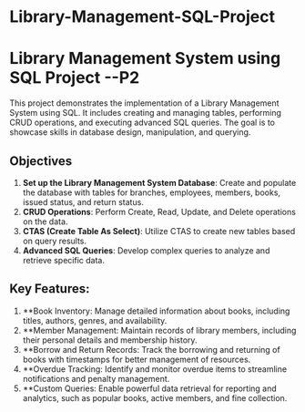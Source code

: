 # Library-Management-SQL-Project

# Library Management System using SQL Project --P2

This project demonstrates the implementation of a Library Management System using SQL. It includes creating and managing tables, performing CRUD operations, and executing advanced SQL queries. The goal is to showcase skills in database design, manipulation, and querying.

## Objectives

1. **Set up the Library Management System Database**: Create and populate the database with tables for branches, employees, members, books, issued status, and return status.
2. **CRUD Operations**: Perform Create, Read, Update, and Delete operations on the data.
3. **CTAS (Create Table As Select)**: Utilize CTAS to create new tables based on query results.
4. **Advanced SQL Queries**: Develop complex queries to analyze and retrieve specific data.

## Key Features:

1. **Book Inventory: Manage detailed information about books, including titles, authors, genres, and availability.
2. **Member Management: Maintain records of library members, including their personal details and membership history.
3. **Borrow and Return Records: Track the borrowing and returning of books with timestamps for better management of resources.
4. **Overdue Tracking: Identify and monitor overdue items to streamline notifications and penalty management.
5. **Custom Queries: Enable powerful data retrieval for reporting and analytics, such as popular books, active members, and fine collection.
